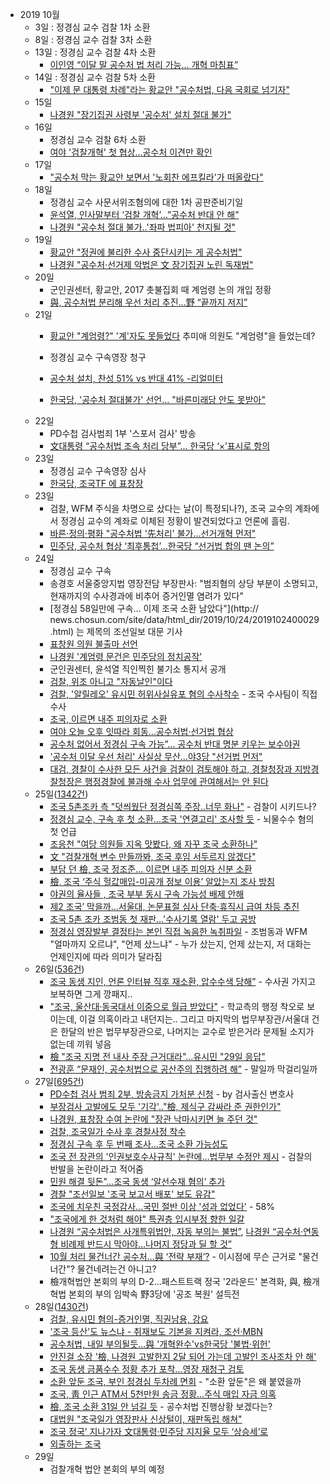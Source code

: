 * 2019 10월
    * 3일 : 정경심 교수 검찰 1차 소환
    * 8일 : 정경심 교수 검찰 3차 소환
    * 13일 : 정경심 교수 검찰 4차 소환
        * [이인영 “이달 말 공수처 법 처리 가능… 개혁 마침표”](https://news.naver.com/main/read.nhn?mode=LSD&mid=sec&sid1=100&oid=005&aid=0001248413)
    * 14일 : 정경심 교수 검찰 5차 소환
        * ["이제 문 대통령 차례"라는 황교안 "공수처법, 다음 국회로 넘기자"](https://news.naver.com/main/read.nhn?mode=LSD&mid=sec&sid1=100&oid=047&aid=0002243412)
    * 15일 
        * [나경원 "장기집권 사령부 '공수처' 설치 절대 불가"](https://news.naver.com/main/read.nhn?mode=LSD&mid=sec&sid1=100&oid=014&aid=0004309910)
    * 16일 
        * 정경심 교수 검찰 6차 소환
        * [여야 '검찰개혁' 첫 협상…공수처 이견만 확인](https://news.naver.com/main/read.nhn?mode=LSD&mid=sec&sid1=161&oid=422&aid=0000396987)
    * 17일
        * ["공수처 막는 황교안 보면서 '노회찬 에프킬라'가 떠올랐다"](https://news.naver.com/main/read.nhn?mode=LSD&mid=sec&sid1=100&oid=047&aid=0002243707)
    * 18일 
        * 정경심 교수 사문서위조혐의에 대한 1차 공판준비기일
        * [윤석열, 인사말부터 ‘검찰 개혁’…”공수처 반대 안 해”](https://news.naver.com/main/read.nhn?mode=LSD&mid=sec&sid1=102&oid=056&aid=0010754275)
        * [나경원 "공수처 절대 불가..'좌파 법피아' 천지될 것"](https://news.naver.com/main/read.nhn?mode=LSD&mid=sec&sid1=100&oid=014&aid=0004312049)
    * 19일
        * [황교안 "정권에 불리한 수사 중단시키는 게 공수처법"](https://news.naver.com/main/read.nhn?mode=LSD&mid=sec&sid1=100&oid=022&aid=0003406902)
        * [나경원 "공수처·선거제 악법은 文 장기집권 노린 독재법"](https://news.naver.com/main/read.nhn?mode=LSD&mid=sec&sid1=100&oid=003&aid=0009514046)
    * 20일
        * 군인권센터, 황교안, 2017 촛불집회 때 계엄령 논의 개입 정황     
        * [與, 공수처법 분리해 우선 처리 추진…野 “끝까지 저지”](https://news.naver.com/main/read.nhn?mode=LSD&mid=sec&sid1=100&oid=056&aid=0010754949)
    * 21일 
        * [황교안 "계엄령?" '계'자도 못들었다](https://www.edaily.co.kr/news/read?newsId=03614566622655544&mediaCodeNo=257) 추미애 의원도 "계엄령"을 들었는데?
              
        * 정경심 교수 구속영장 청구
        * [공수처 설치, 찬성 51% vs 반대 41% -리얼미터](https://news.naver.com/main/read.nhn?mode=LSD&mid=sec&sid1=100&oid=001&aid=0011157492)
        * [한국당, '공수처 절대불가' 선언... "바른미래당 안도 못받아"](https://news.naver.com/main/read.nhn?mode=LSD&mid=sec&sid1=100&oid=047&aid=0002244188)
    * 22일
        * PD수첩 검사범죄 1부 '스포서 검사' 방송
        * [文대통령 “공수처법 조속 처리 당부”… 한국당 ‘×’표시로 항의](https://news.naver.com/main/read.nhn?mode=LSD&mid=sec&sid1=100&oid=020&aid=0003248623)
    * 23일 
        * 정경심 교수 구속영장 심사
        * [한국당, 조국TF 에 표창장](https://news.joins.com/article/23611403)
    * 23일 
        * 검찰, WFM 주식을 차명으로 샀다는 날(이 특정되나?), 조국 교수의 계좌에서 정경심 교수의 계좌로 이체된 정황이 발견되었다고 언론에 흘림.
        * [바른·정의·평화 "공수처법 '先처리' 불가…선거개혁 먼저"](https://news.naver.com/main/read.nhn?mode=LSD&mid=sec&sid1=100&oid=002&aid=0002108124)
        * [민주당, 공수처 협상 ‘최후통첩’…한국당 “선거법 합의 땐 논의”](https://news.naver.com/main/read.nhn?mode=LSD&mid=sec&sid1=100&oid=028&aid=0002472296)
    * 24일
        * 정경심 교수 구속
        * 송경호 서울중앙지법 영장전담 부장판사: "범죄혐의 상당 부분이 소명되고, 현재까지의 수사경과에 비추어 증거인멸 염려가 있다"
        * [정경심 58일만에 구속… 이제 조국 소환 남았다"](http:// news.chosun.com/site/data/html_dir/2019/10/24/2019102400029.html) 는 제목의 조선일보 대문 기사
        * [표창원 의원 불출마 선언](https://www.facebook.com/cwpyo/posts/3366885406685508)
        * [나경원 '계엄령 문건은 민주당의 정치공작'](https://news.v.daum.net/v/20191024114802308)
        * 군인권센터, 윤석열 직인찍힌 불기소 통지서 공개
        * [검찰, 위조 아니고 "자동날인"이다](https://news.v.daum.net/v/20191024154602502?f=m)
        * [검찰, '알릴레오' 유시민 허위사실유포 혐의 수사착수](https://news.naver.com/main/read.nhn?mode=LPOD&mid=sec&oid=001&aid=0011167149&isYeonhapFlash=Y&rc=N) - 조국 수사팀이 직접 수사
        * [조국, 이르면 내주 피의자로 소환](https://news.naver.com/main/read.nhn?mode=LSD&mid=shm&sid1=102&oid=022&aid=0003408381)
        * [여야 오늘 오후 잇따라 회동...공수처법·선거법 협상](https://news.naver.com/main/read.nhn?mode=LSD&mid=sec&sid1=100&oid=052&aid=0001357203)
        * [공수처 없어서 정경심 구속 가능”… 공수처 반대 명분 키우는 보수야권](https://news.naver.com/main/read.nhn?mode=LSD&mid=sec&sid1=100&oid=469&aid=0000433793)
        * ['공수처 이달 우선 처리' 사실상 무산…야3당 "선거법 먼저"](https://news.naver.com/main/read.nhn?mode=LSD&mid=sec&sid1=100&oid=437&aid=0000222591)
        * [대검, 경찰이 수사한 모든 사건을 검찰이 검토해야 하고, 경찰청장과 지방경찰청장은 행정경찰에 불과해 수사 업무에 관여해서는 안 된다](https://n.news.naver.com/article/016/0001593974?lfrom=facebook)
    * 25일([1342건](https://search.naver.com/search.naver?&where=news&query=%EC%A1%B0%EA%B5%AD&sm=tab_pge&sort=0&photo=0&field=0&reporter_article=&pd=3&ds=2019.10.25&de=2019.10.25&docid=&nso=so:r,p:from20191025to20191025,a:all&mynews=0&cluster_rank=483&start=1&refresh_start=0))
        * [조국 5촌조카 측 "덧씌웠단 정경심쪽 주장..너무 화나"](https://news.v.daum.net/v/20191025160802684) - 검찰이 시키드나?
        * [정경심 교수, 구속 후 첫 소환…조국 '연결고리' 조사할 듯](https://news.naver.com/main/read.nhn?mode=LPOD&mid=sec&oid=001&aid=0011168336&isYeonhapFlash=Y&rc=N) - 뇌물수수 혐의 첫 언급
        * [조응천 "여당 의원들 지옥 맛봤다, 왜 자꾸 조국 소환하나"](https://news.naver.com/main/read.nhn?mode=LSD&mid=sec&sid1=100&oid=025&aid=0002947760)
        * [文 "검찰개혁 변수 만들까봐, 조국 후임 서두르지 않겠다"](https://news.naver.com/main/read.nhn?mode=LSD&mid=sec&sid1=100&oid=025&aid=0002947756)
        * [부담 던 檢, 조국 정조준… 이르면 내주 피의자 신분 소환](https://news.naver.com/main/read.nhn?mode=LSD&mid=sec&sid1=102&oid=022&aid=0003408574)
        * [檢, 조국 ‘주식 헐값매입-미공개 정보 이용’ 알았는지 조사 방침](https://news.naver.com/main/read.nhn?mode=LSD&mid=sec&sid1=102&oid=020&aid=0003249167)
        * [야권의 율사들 , 조국 부부 동시 구속 가능성 배제 안해](https://news.naver.com/main/read.nhn?mode=LSD&mid=sec&sid1=100&oid=119&aid=0002359966)
        * [제2 조국’ 막을까…서울대, 논문표절 심사 단축·휴직시 급여 차등 추진](https://news.naver.com/main/read.nhn?mode=LSD&mid=sec&sid1=102&oid=023&aid=0003482505)
        * [조국 5촌 조카 조범동 첫 재판…'수사기록 열람' 두고 공방](https://news.naver.com/main/read.nhn?mode=LSD&mid=sec&sid1=102&oid=008&aid=0004298513)
        * [정경심 영장발부 결정타는 본인 직접 녹음한 녹취파일](http://www.donga.com/news/article/all/20191025/98061285/1) - 조범동과 WFM "얼마까지 오르냐", "언제 샀느냐" - 누가 샀는지, 언제 샀는지, 저 대화는 언제인지에 따라 의미가 달라짐
    * 26일([536건](https://search.naver.com/search.naver?where=news&query=%EC%A1%B0%EA%B5%AD&sm=tab_opt&sort=0&photo=0&field=0&reporter_article=&pd=3&ds=2019.10.26&de=2019.10.26&docid=&nso=so%3Ar%2Cp%3Afrom20191026to20191026%2Ca%3Aall&mynews=0&refresh_start=0&related=0))
        * [조국 동생 지인, 언론 인터뷰 직후 재소환, 압수수색 당해”](http://www.gobalnews.com/news/articleView.html?idxno=28757) - 수사권 가지고 보복하면 그게 깡패지..
        * ["조국, 울산대·동국대서 이중으로 월급 받았다"](https://news.naver.com/main/read.nhn?mode=LSD&mid=sec&sid1=102&oid=023&aid=0003482620) - 학교측의 행정 착오로 보이는데, 이걸 의혹이라고 내던지는.. 그리고 마지막의 법무부장관/서울대 건은 한달의 반은 법무부장관으로, 나머지는 교수로 받은거라 문제될 소지가 없는데 끼워 넣음
        * [檢 "조국 지명 전 내사 주장 근거대라"…유시민 "29일 응답"](https://news.naver.com/main/read.nhn?mode=LSD&mid=sec&sid1=102&oid=009&aid=0004451902)
        * [전광훈 “문재인, 공수처법으로 공산주의 집행하려 해”](https://news.naver.com/main/read.nhn?mode=LSD&mid=sec&sid1=100&oid=081&aid=0003038699) - 말일까 막걸리일까
    * 27일[[695건](https://search.naver.com/search.naver?where=news&query=%EC%A1%B0%EA%B5%AD&sm=tab_opt&sort=0&photo=0&field=0&reporter_article=&pd=3&ds=2019.10.27&de=2019.10.27&docid=&nso=so%3Ar%2Cp%3Afrom20191027to20191027%2Ca%3Aall&mynews=0&refresh_start=0&related=0))
        * [PD수첩 검사 범죄 2부, 방송금지 가처분 신청](https://www.facebook.com/dreamy0001/posts/2848678751843848) - by 검사출신 변호사
        * [부장검사 고발에도 모두 '기각'.."檢, 제식구 감싸라 준 권한인가"](https://news.v.daum.net/v/20191027050131295?f=m)
        * [나경원, 표창장 수여 논란에 "장관 낙마시키면 늘 주던 것"](https://news.v.daum.net/v/20191027124020509)
        * [검찰, 조국일가 수사 후 경찰사정 착수](http://www.mhj21.com/125223?fbclid=IwAR1ySZ0TYGYEu3xWoHAybSM3yY6YK1e1Qhq2CLv3fdAVWP-BbwRiSWIw4L4)
        * [정경심 구속 후 두 번째 조사…조국 소환 가능성도](https://news.naver.com/main/read.nhn?mode=LSD&mid=sec&sid1=102&oid=422&aid=0000398489)
        * [조국 전 장관의 '인권보호수사규칙' 논란에…법무부 수정안 제시](https://news.naver.com/main/read.nhn?mode=LSD&mid=sec&sid1=102&oid=001&aid=0011172087) - 검찰의 반발을 논란이라고 적어줌
        * [민원 해결 뒷돈”…조국 동생 ‘알선수재 혐의’ 추가](https://news.naver.com/main/read.nhn?mode=LSD&mid=sec&sid1=102&oid=449&aid=0000180121)
        * [경찰 "조선일보 '조국 보고서 배포' 보도 유감"](https://news.naver.com/main/read.nhn?mode=LSD&mid=sec&sid1=102&oid=006&aid=0000099410)
        * [조국에 치우친 국정감사...국민 절반 이상 '성과 없었다'](http://www.daejonilbo.com/news/newsitem.asp?pk_no=1393322) - 58%
        * ["조국에게 한 것처럼 해야" 특권층 입시부정 향한 일갈](https://news.naver.com/main/read.nhn?mode=LSD&mid=sec&sid1=102&oid=047&aid=0002244825)
        * [나경원 “공수처법은 사개특위법안, 자동 부의는 불법”](https://news.naver.com/main/read.nhn?mode=LSD&mid=sec&sid1=100&oid=056&aid=0010757378), [나경원 “공수처·연동형 비례제 반드시 막아야…나머지 정당과 딜 할 것”](https://news.naver.com/main/read.nhn?mode=LSD&mid=sec&sid1=100&oid=028&aid=0002472639)
        * [10월 처리 물건너간 공수처…與 ‘전략 부재’?](https://news.naver.com/main/read.nhn?mode=LSD&mid=sec&sid1=100&oid=056&aid=0010757392) - 이시점에 무슨 근거로 "물건너간"? 물건네려는건 아니고?
        * 檢개혁법안 본회의 부의 D-2…패스트트랙 정국 '2라운드' 본격화, 與, 檢개혁법 본회의 부의 임박속 野3당에 '공조 복원' 설득전
    * 28일([1430건](https://search.naver.com/search.naver?where=news&query=%EC%A1%B0%EA%B5%AD&sm=tab_opt&sort=0&photo=0&field=0&reporter_article=&pd=3&ds=2019.10.28&de=2019.10.28&docid=&nso=so%3Ar%2Cp%3Afrom20191028to20191028%2Ca%3Aall&mynews=0&refresh_start=0&related=0))
        * [검찰, 유시민 혐의-증거인멸, 직권남용, 강요](https://news.v.daum.net/v/20191028163341773)
        * ['조국 등산'도 뉴스냐 - 취재보도 기본을 지켜라, 조선·MBN](http://www.idomin.com/news/articleView.html?idxno=711236)
        * [공수처법, 내일 부의될듯…與 '개혁완수'vs한국당 '불법·위헌'](https://news.naver.com/main/read.nhn?mode=LPOD&mid=sec&oid=001&aid=0011174277&isYeonhapFlash=Y&rc=N)
        * [안진걸 소장 '檢, 나경원 고발한지 2달 되어 가는데 고발인 조사조차 안 해'](https://news.v.daum.net/v/20191028113416257)
        * [조국 동생 금품수수 정황 추가 포착…영장 재청구 검토](https://news.naver.com/main/read.nhn?mode=LSD&mid=sec&sid1=102&oid=001&aid=0011173861)
        * [소환 앞둔 조국, 부인 정경심 두차례 면회](https://news.naver.com/main/read.nhn?mode=LSD&mid=sec&sid1=102&oid=422&aid=0000398636) - "소환 앞둔"은 왜 붙였을까
        * [조국, 靑 인근 ATM서 5천만원 송금 정황…주식 매입 자금 의혹](https://news.naver.com/main/read.nhn?mode=LSD&mid=sec&sid1=102&oid=448&aid=0000285100)
        * [檢, 조국 소환 31일 안 넘길 듯](https://news.naver.com/main/read.nhn?mode=LSD&mid=sec&sid1=102&oid=014&aid=0004317432) - 공수처법 진행상황 보겠다는?
        * [대법원 "조국일가 영장판사 신상털이, 재판독립 해쳐"](https://news.naver.com/main/read.nhn?mode=LSD&mid=sec&sid1=102&oid=025&aid=0002948195)
        * [조국 정국’ 지나가자 文대통령·민주당 지지율 모두 ‘상승세’로](https://news.naver.com/main/read.nhn?mode=LSD&mid=sec&sid1=100&oid=022&aid=0003409220)
        * [외출하는 조국](https://news.naver.com/main/read.nhn?mode=LSD&mid=sec&sid1=102&oid=421&aid=0004273356)
    * 29일
        * 검찰개혁 법안 본회의 부의 예정
